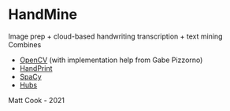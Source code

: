 # HandMine #
Image prep + cloud-based handwriting transcription + text mining
Combines
 * [OpenCV](https://github.com/opencv/opencv) (with implementation help from Gabe Pizzorno)
 * [HandPrint](https://github.com/caltechlibrary/handprint)
 * [SpaCy](https://github.com/explosion/spaCy)
 * [Hubs](https://github.com/mozilla/hubs)

Matt Cook - 2021
